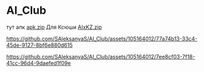 # AI_Club



тут апк
[apk.zip](https://github.com/SAleksanyaS/AI_Club/files/11523195/apk.zip)
Для Ксюши
[AIxKZ.zip](https://github.com/SAleksanyaS/AI_Club/files/11684131/AIxKZ.zip)

https://github.com/SAleksanyaS/AI_Club/assets/105164012/77a74b13-33c4-45de-9127-8bf6e880d615



https://github.com/SAleksanyaS/AI_Club/assets/105164012/7ee8cf03-7f18-41cc-96d4-9daefed1f09e

